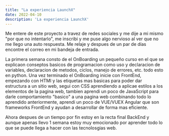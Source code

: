 ```yaml
---
title: "La experiencia LaunchX"
date: 2022-04-10
description: 'La experiencia LaunchX'
---
```


Me entere de este proyecto a travez de redes sociales y me dije a mi mismo "por que no intentarlo", me inscribi y me puse algo nervioso al ver que no me llego una auto respuesta. 
Me relaje y despues de un par de días encontre el correo en mi bandeja de entrada.

La primera semana consto de el OnBoarding un pequeño curso en el que se explicaon conseptos basicos de programacion como uso y declaracion de variables, declaracion de metodos, ciclos, manejo de errores, etc. todo esto en python.
Una vez terminado el OnBoarding inicie con FrontEnd, empezando con HTMl y las etiquetas mas basicas para poder dar estructura a un sitio web, segui con CSS aprendiendo a aplicae estilos a los elementos de la pagina web, tambien aprendi un poco de JavaScript para darle comportamiento "basico" a una pagina web combinando todo lo aprendido anteriormente,
aprendi un poco de VUE/VUEX Angular que son frameworks FrontEnd y ayudan a desarrollar de forma mas eficiente.

Ahora despues de un tiempo por fin estoy en la recta final BackEnd y aunque apenas llevo 1 semana estoy muy emocionado por aprender todo lo que se puede llega a hacer con las tecnolosgias web.
